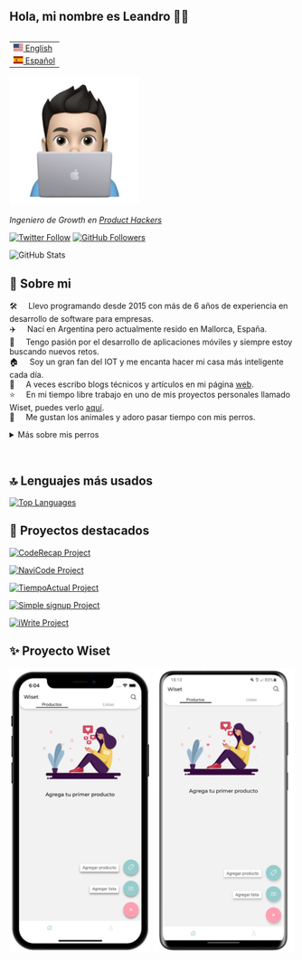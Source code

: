 ## Hola, mi nombre es Leandro 👋🏼

<table align="right">
 <tr><td><a href="README.md"><img src="https://github.com/gartnerleandro/gartnerleandro/blob/main/uploads/us-flag.png?raw=true" height="13"> English</a></td></tr>
 <tr><td><a href="README_es.md"><img src="https://github.com/gartnerleandro/gartnerleandro/blob/main/uploads/es-flag.png?raw=true" height="13"> Español</a></td></tr>
</table>

<img src="https://github.com/gartnerleandro/gartnerleandro/blob/main/uploads/animoji.png?raw=true" width="230">

<p><em>Ingeniero de Growth en <a href="https://producthackers.com/es/?utm_source=mail&utm_medium=gmail&utm_campaign=firma&utm_term=leandro">Product Hackers</a></em><p>

[![Twitter Follow](https://img.shields.io/twitter/follow/gartner_leandro?style=social)](https://twitter.com/gartner_leandro)
[![GitHub Followers](https://img.shields.io/github/followers/gartnerleandro?label=Follow&style=social)](https://github.com/gartnerleandro/?tab=followers)

![GitHub Stats](https://github-readme-stats-fork-amber.vercel.app/api?username=gartnerleandro&show_icons=true)

## 🤖 Sobre mi

🛠️ &nbsp; &nbsp; Llevo programando desde 2015 con más de 6 años de experiencia en desarrollo de software para empresas.\
✈️ &nbsp; &nbsp; Nací en Argentina pero actualmente resido en Mallorca, España.\
📱 &nbsp; &nbsp; Tengo pasión por el desarrollo de aplicaciones móviles y siempre estoy buscando nuevos retos.\
🏠 &nbsp; &nbsp; Soy un gran fan del IOT y me encanta hacer mi casa más inteligente cada día.\
📝 &nbsp; &nbsp; A veces escribo blogs técnicos y artículos en mi página [web](https://gartnerleandro.es).\
⭐️ &nbsp; &nbsp; En mi tiempo libre trabajo en uno de mis proyectos personales llamado Wiset, puedes verlo [aquí](https://wiset.es/).\
🐶 &nbsp; &nbsp; Me gustan los animales y adoro pasar tiempo con mis perros.

<details>
  <summary>Más sobre mis perros</summary>&nbsp;

  <img src="https://github.com/gartnerleandro/gartnerleandro/blob/main/uploads/Jodie-es.png" alt="Jodie">&nbsp;

  <img src="https://github.com/gartnerleandro/gartnerleandro/blob/main/uploads/Bonnie-es.png" alt="Bonnie">&nbsp;

  <img src="https://github.com/gartnerleandro/gartnerleandro/blob/main/uploads/Damon-es.png" alt="Damon">
</details>

&nbsp;

## 🔝 Lenguajes más usados

[![Top Languages](https://github-readme-stats-fork-amber.vercel.app/api/top-langs/?username=gartnerleandro&layout=compact&langs_count=6)](https://github.com/gartnerleandro)

## 🚀 Proyectos destacados

[![CodeRecap Project](https://github-readme-stats-fork-amber.vercel.app/api/pin/?username=gartnerleandro&repo=coderecap)](https://github.com/gartnerleandro/coderecap)

[![NaviCode Project](https://github-readme-stats-fork-amber.vercel.app/api/pin/?username=gartnerleandro&repo=navicode-2024)](https://github.com/gartnerleandro/navicode-2024)

[![TiempoActual Project](https://github-readme-stats-fork-amber.vercel.app/api/pin/?username=gartnerleandro&repo=tiempoactual)](https://github.com/gartnerleandro/tiempoactual)

[![Simple signup Project](https://github-readme-stats-fork-amber.vercel.app/api/pin/?username=gartnerleandro&repo=simple-signup)](https://github.com/gartnerleandro//simple-signup)

[![iWrite Project](https://github-readme-stats-fork-amber.vercel.app/api/pin/?username=gartnerleandro&repo=iWrite)](https://github.com/gartnerleandro/iWrite)

## ✨ Proyecto Wiset

<img src="https://github.com/gartnerleandro/gartnerleandro/blob/main/uploads/wiset-ios.png" alt="Wiset ios" width="250px">
<img src="https://github.com/gartnerleandro/gartnerleandro/blob/main/uploads/wiset-android.png" alt="Wiset android" width="250px">
